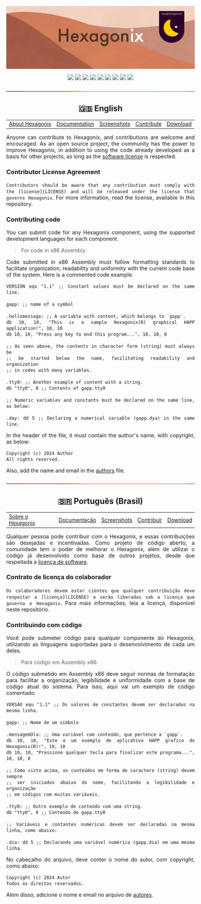 
<!-- Vamos adicionar o logotipo do sistema -->

<p align="center">
<img align="center" src="https://github.com/hexagonix/Doc/blob/main/Img/banner.png">
</p>

<div align="center">

![](https://img.shields.io/github/license/hexagonix/hexagonix.svg)
![](https://img.shields.io/github/stars/hexagonix/hexagonix.svg)
![](https://img.shields.io/github/issues/hexagonix/hexagonix.svg)
![](https://img.shields.io/github/issues-closed/hexagonix/hexagonix.svg)
![](https://img.shields.io/github/issues-pr/hexagonix/hexagonix.svg)
![](https://img.shields.io/github/issues-pr-closed/hexagonix/hexagonix.svg)
![](https://img.shields.io/github/downloads/hexagonix/hexagonix/total.svg)
![](https://img.shields.io/github/release/hexagonix/hexagonix.svg)
[![](https://img.shields.io/twitter/follow/hexagonixOS.svg?style=social&label=Follow%20%40HexagonixOS)](https://twitter.com/hexagonixOS)

</div>

<!-- Vai funcionar como <hr> -->

<img src="https://github.com/hexagonix/Doc/blob/main/Img/hr.png" width="100%" height="2px" />

<div align="center">

## :uk: English

</div>

<table align="center">
<tr>
<td><a href="https://github.com/hexagonix/Doc/blob/main/Hexagonix/Hexagonix.en.md">About Hexagonix</a></td>
<td><a href="https://github.com/hexagonix/Doc">Documentation</a></td>
<td><a href="https://github.com/hexagonix/Doc/blob/main/Hexagonix/Hexagonix.en.md#-screenshots">Screenshots</a></td>
<td><a href="https://github.com/hexagonix/Doc/blob/main/Hexagonix/Hexagonix.en.md#contribute-and-report-bugs">Contribute</a></td>
<td><a href="https://github.com/hexagonix/Doc/blob/main/Hexagonix/README.pt.md">Download</a></td>
</tr>
</table>

<div align="justify">

Anyone can contribute to Hexagonix, and contributions are welcome and encouraged. As an open source project, the community has the power to improve Hexagonix, in addition to using the code already developed as a basis for other projects, as long as the [software license](LICENSE) is respected.

### Contributor License Agreement

`Contributors should be aware that any contribution must comply with the [license](LICENSE) and will be released under the license that governs Hexagonix`. For more information, read the license, available in this repository.

### Contributing code

You can submit code for any Hexagonix component, using the supported development languages ​​for each component.

> For code in x86 Assembly:

Code submitted in x86 Assembly must follow formatting standards to facilitate organization, readability and uniformity with the current code base of the system. Here is a commented code example:

```assembly
VERSION equ "1.1" ;; Constant values ​​must be declared on the same line.

gapp: ;; name of a symbol

.hellomessage: ;; A variable with content, which belongs to `gapp`.
db 10, 10, "This is a sample Hexagonix(R) graphical HAPP application!", 10, 10
db 10, 10, "Press any key to end this program...", 10, 10, 0

;; As seen above, the contents in character form (string) must always be
;; be started below the name, facilitating readability and organization
;; in codes with many variables.

.tty0: ;; Another example of content with a string.
db "tty0", 0 ;; Contents of gapp.tty0

;; Numeric variables and constants must be declared on the same line, as below:

.day: dd 5 ;; Declaring a numerical variable (gapp.dya) in the same line.
```

In the header of the file, it must contain the author's name, with copyright, as below:

```
Copyright (c) 2024 Author
All rights reserved.
```

Also, add the name and email in the [authors](AUTHORS) file.

</div>

<!-- Vai funcionar como <hr> -->

<img src="https://github.com/hexagonix/Doc/blob/main/Img/hr.png" width="100%" height="2px" />

<div align="center">

## :brazil: Português (Brasil)

</div>

<table align="center">
<tr>
<td><a href="https://github.com/hexagonix/Doc/blob/main/Hexagonix/Hexagonix.pt.md">Sobre o Hexagonix</a></td>
<td><a href="https://github.com/hexagonix/Doc">Documentação</a></td>
<td><a href="https://github.com/hexagonix/Doc/blob/main/Hexagonix/Hexagonix.pt.md#-capturas-de-tela">Screenshots</a></td>
<td><a href="https://github.com/hexagonix/Doc/blob/main/Hexagonix/Hexagonix.pt.md#contribuir-e-reportar-erros">Contribuir</a></td>
<td><a href="https://github.com/hexagonix/Doc/blob/main/Hexagonix/README.pt.md">Download</a></td>
</tr>
</table>

<div align="justify">

Qualquer pessoa pode contribuir com o Hexagonix, e essas contribuições são desejadas e incentivadas. Como projeto de código aberto, a comunidade tem o poder de melhorar o Hexagonix, além de utilizar o código já desenvolvido como base de outros projetos, desde que respeitada a [licença de software](LICENSE).

### Contrato de licença do colaborador

`Os colaboradores devem estar cientes que qualquer contribuição deve respeitar a [licença](LICENSE) e serão liberadas sob a licença que governa o Hexagonix`. Para mais informações, leia a licença, disponível neste repositório. 

### Contribuindo com código

Você pode submeter código para qualquer componente do Hexagonix, utilizando as linguagens suportadas para o desenvolvimento de cada um deles. 

> Para código em Assembly x86:

O código submetido em Assembly x86 deve seguir normas de formatação para facilitar a organização, legibilidade e uniformidade com a base de código atual do sistema. Para isso, aqui vai um exemplo de código comentado:

```assembly
VERSAO equ "1.1" ;; Os valores de constantes devem ser declarados na mesma linha.

gapp: ;; Nome de um símbolo

.mensagemOla: ;; Uma variável com conteúdo, que pertence a `gapp`.
db 10, 10, "Este e um exemplo de aplicativo HAPP grafico do Hexagonix(R)!", 10, 10
db 10, 10, "Pressione qualquer tecla para finalizar este programa...", 10, 10, 0 

;; Como visto acima, os conteúdos em forma de caractere (string) devem sempre
;; ser iniciados abaixo do nome, facilitando a legibilidade e organização
;; em códigos com muitas variáveis.

.tty0: ;; Outro exemplo de conteúdo com uma string.
db "tty0", 0 ;; Conteúdo de gapp.tty0

;; Variáveis e contantes numéricas devem ser declaradas na mesma linha, como abaixo:

.dia: dd 5 ;; Declarando uma variável numérica (gapp.dia) em uma mesma linha.
```

No cabeçalho do arquivo, deve conter o nome do autor, com copyright, como abaixo:

```
Copyright (c) 2024 Autor
Todos os direitos reservados.
```

Além disso, adicione o nome e email no arquivo de [autores](AUTHORS).

</div>